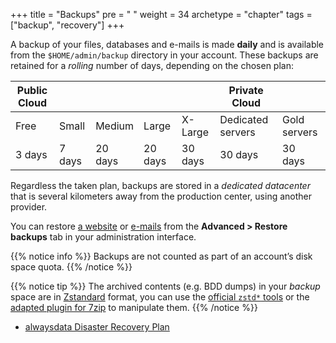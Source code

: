 +++
title = "Backups"
pre = "<i class='fas fa-fw fa-history'></i> "
weight = 34
archetype = "chapter"
tags = ["backup", "recovery"]
+++

A backup of your files, databases and e-mails is made **daily** and is available from the `$HOME/admin/backup` directory in your account. These backups are retained for a *rolling* number of days, depending on the chosen plan:

| Public Cloud ||||| Private Cloud ||
|---|---|---|---|---|---|---|
| Free | Small | Medium | Large | X-Large | Dedicated servers | Gold servers |
| 3 days | 7 days | 20 days | 20 days | 30 days | 30 days | 30 days |

Regardless the taken plan, backups are stored in a *dedicated datacenter* that is several kilometers away from the production center, using another provider.

You can restore [a website](restore-a-site) or [e-mails](restore-e-mails) from the **Advanced > Restore backups** tab in your administration interface.

{{% notice info %}}
Backups are not counted as part of an account’s disk space quota.
{{% /notice %}}

{{% notice tip %}}
The archived contents (e.g. BDD dumps) in your *backup* space are in [Zstandard](https://github.com/facebook/zstd) format, you can use the [official `zstd*` tools](https://github.com/facebook/zstd/releases/latest) or the [adapted plugin for 7zip](https://www.tc4shell.com/en/7zip/modern7z/) to manipulate them.
{{% /notice %}}

- [alwaysdata Disaster Recovery Plan](security/drp)
